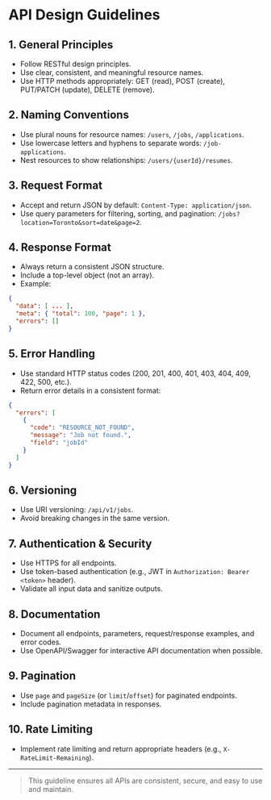 # API Design Guidelines

## 1. General Principles
- Follow RESTful design principles.
- Use clear, consistent, and meaningful resource names.
- Use HTTP methods appropriately: GET (read), POST (create), PUT/PATCH (update), DELETE (remove).

## 2. Naming Conventions
- Use plural nouns for resource names: `/users`, `/jobs`, `/applications`.
- Use lowercase letters and hyphens to separate words: `/job-applications`.
- Nest resources to show relationships: `/users/{userId}/resumes`.

## 3. Request Format
- Accept and return JSON by default: `Content-Type: application/json`.
- Use query parameters for filtering, sorting, and pagination: `/jobs?location=Toronto&sort=date&page=2`.

## 4. Response Format
- Always return a consistent JSON structure.
- Include a top-level object (not an array).
- Example:
```json
{
  "data": [ ... ],
  "meta": { "total": 100, "page": 1 },
  "errors": []
}
```

## 5. Error Handling
- Use standard HTTP status codes (200, 201, 400, 401, 403, 404, 409, 422, 500, etc.).
- Return error details in a consistent format:
```json
{
  "errors": [
    {
      "code": "RESOURCE_NOT_FOUND",
      "message": "Job not found.",
      "field": "jobId"
    }
  ]
}
```

## 6. Versioning
- Use URI versioning: `/api/v1/jobs`.
- Avoid breaking changes in the same version.

## 7. Authentication & Security
- Use HTTPS for all endpoints.
- Use token-based authentication (e.g., JWT in `Authorization: Bearer <token>` header).
- Validate all input data and sanitize outputs.

## 8. Documentation
- Document all endpoints, parameters, request/response examples, and error codes.
- Use OpenAPI/Swagger for interactive API documentation when possible.

## 9. Pagination
- Use `page` and `pageSize` (or `limit`/`offset`) for paginated endpoints.
- Include pagination metadata in responses.

## 10. Rate Limiting
- Implement rate limiting and return appropriate headers (e.g., `X-RateLimit-Remaining`).

---

> This guideline ensures all APIs are consistent, secure, and easy to use and maintain. 